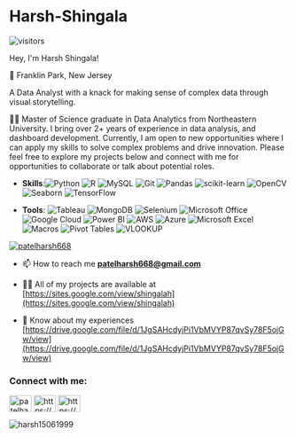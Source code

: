 # Harsh-Shingala
![visitors](https://visitor-badge.laobi.icu/badge?page_id=harsh15061999.visitor-badge)

Hey, I'm Harsh Shingala!

📍 Franklin Park, New Jersey

A Data Analyst with a knack for making sense of complex data through visual storytelling.

👨‍💻 Master of Science graduate in Data Analytics  from Northeastern University. I bring over 2+ years of experience in data analysis, and dashboard development. Currently, I am open to new opportunities where I can apply my skills to solve complex problems and drive innovation. Please feel free to explore my projects below and connect with me for opportunities to collaborate or talk about potential roles.

- **Skills**:![Python](https://img.shields.io/badge/Python-3776AB?style=flat&logo=python&logoColor=white)
             ![R](https://img.shields.io/badge/R-276DC3?style=flat&logo=r&logoColor=white)
             ![MySQL](https://img.shields.io/badge/MySQL-4479A1?style=flat&logo=mysql&logoColor=white) 
              ![Git](https://img.shields.io/badge/Git-F05032?style=flat&logo=git&logoColor=white) 
              ![Pandas](https://img.shields.io/badge/Pandas-150458?style=flat&logo=pandas&logoColor=white) 
              ![scikit-learn](https://img.shields.io/badge/scikit--learn-F7931E?style=flat&logo=scikit-learn&logoColor=white) 
              ![OpenCV](https://img.shields.io/badge/OpenCV-5C3EE8?style=flat&logo=opencv&logoColor=white) 
              ![Seaborn](https://img.shields.io/badge/Seaborn-4DB6AC?style=flat&logoColor=white) 
              ![TensorFlow](https://img.shields.io/badge/TensorFlow-FF6F00?style=flat&logo=tensorflow&logoColor=white) 

- **Tools**: ![Tableau](https://img.shields.io/badge/Tableau-E97627?style=flat&logo=Tableau&logoColor=white)
  ![MongoDB](https://img.shields.io/badge/MongoDB-47A248?style=flat&logo=mongodb&logoColor=white) 
  ![Selenium](https://img.shields.io/badge/Selenium-43B02A?style=flat&logo=selenium&logoColor=white) 
  ![Microsoft Office](https://img.shields.io/badge/Microsoft_Office-D83B01?style=flat&logo=microsoft-office&logoColor=white) 
  ![Google Cloud](https://img.shields.io/badge/Google_Cloud-4285F4?style=flat&logo=google-cloud&logoColor=white) 
  ![Power BI](https://img.shields.io/badge/Power_BI-F2C811?style=flat&logo=power-bi&logoColor=white) 
  ![AWS](https://img.shields.io/badge/AWS-232F3E?style=flat&logo=amazon-aws&logoColor=white) 
  ![Azure](https://img.shields.io/badge/Azure-0078D4?style=flat&logo=microsoft-azure&logoColor=white)
  ![Microsoft Excel](https://img.shields.io/badge/Microsoft_Excel-217346?style=flat&logo=microsoft-excel&logoColor=white) 
  ![Macros](https://img.shields.io/badge/Macros-217346?style=flat&logo=microsoft-excel&logoColor=white)
  ![Pivot Tables](https://img.shields.io/badge/Pivot_Tables-217346?style=flat&logo=microsoft-excel&logoColor=white) 
  ![VLOOKUP](https://img.shields.io/badge/VLOOKUP-217346?style=flat&logo=microsoft-excel&logoColor=white)

<p align="left"> <a href="https://twitter.com/patelharsh668" target="blank"><img src="https://img.shields.io/twitter/follow/patelharsh668?logo=twitter&style=for-the-badge" alt="patelharsh668" /></a> </p>

- 📫 How to reach me **patelharsh668@gmail.com**

- 👨‍💻 All of my projects are available at [https://sites.google.com/view/shingalah](https://sites.google.com/view/shingalah)


- 📄 Know about my experiences [https://drive.google.com/file/d/1JgSAHcdyjPi1VbMVYP87qvSy78F5ojGw/view](https://drive.google.com/file/d/1JgSAHcdyjPi1VbMVYP87qvSy78F5ojGw/view)

<h3 align="left">Connect with me:</h3>
<p align="left">
<a href="https://twitter.com/patelharsh668" target="blank"><img align="center" src="https://raw.githubusercontent.com/rahuldkjain/github-profile-readme-generator/master/src/images/icons/Social/twitter.svg" alt="patelharsh668" height="30" width="40" /></a>
<a href="https://linkedin.com/in/https://www.linkedin.com/in/harsh-shingala-/" target="blank"><img align="center" src="https://raw.githubusercontent.com/rahuldkjain/github-profile-readme-generator/master/src/images/icons/Social/linked-in-alt.svg" alt="https://www.linkedin.com/in/harsh-shingala-/" height="30" width="40" /></a>
<a href="https://auth.geeksforgeeks.org/user/https://sites.google.com/view/shingalah" target="blank"><img align="center" src="https://raw.githubusercontent.com/rahuldkjain/github-profile-readme-generator/master/src/images/icons/Social/geeks-for-geeks.svg" alt="https://sites.google.com/view/shingalah" height="30" width="40" /></a>
</p>

<p><img align="center" src="https://github-readme-streak-stats.herokuapp.com/?user=harsh15061999&" alt="harsh15061999" /></p>

